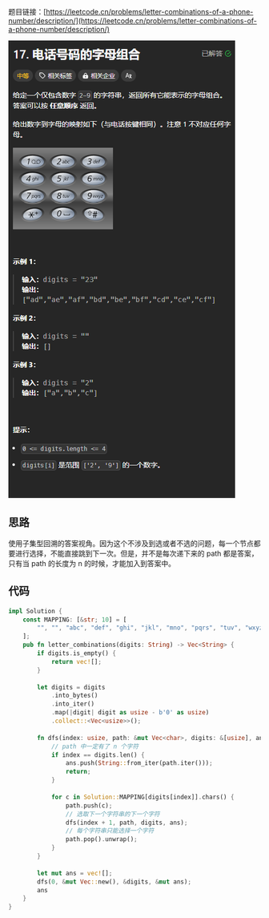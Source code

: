 题目链接：[https://leetcode.cn/problems/letter-combinations-of-a-phone-number/description/](https://leetcode.cn/problems/letter-combinations-of-a-phone-number/description/)

![](../../../../../images/2024/1733474717901-4f0f2dfe-828d-4837-a5b2-f25c26fb688b.png)

## 思路
使用子集型回溯的答案视角。因为这个不涉及到选或者不选的问题，每一个节点都要进行选择，不能直接跳到下一次。但是，并不是每次递下来的 path 都是答案，只有当 path 的长度为 n 的时候，才能加入到答案中。

## 代码
```rust
impl Solution {
    const MAPPING: [&str; 10] = [
        "", "", "abc", "def", "ghi", "jkl", "mno", "pqrs", "tuv", "wxyz",
    ];
    pub fn letter_combinations(digits: String) -> Vec<String> {
        if digits.is_empty() {
            return vec![];
        }
        
        let digits = digits
            .into_bytes()
            .into_iter()
            .map(|digit| digit as usize - b'0' as usize)
            .collect::<Vec<usize>>();

        fn dfs(index: usize, path: &mut Vec<char>, digits: &[usize], ans: &mut Vec<String>) {
            // path 中一定有了 n 个字符
            if index == digits.len() {
                ans.push(String::from_iter(path.iter()));
                return;
            }

            for c in Solution::MAPPING[digits[index]].chars() {
                path.push(c);
                // 选取下一个字符串的下一个字符
                dfs(index + 1, path, digits, ans);
                // 每个字符串只能选择一个字符
                path.pop().unwrap();
            }
        }

        let mut ans = vec![];
        dfs(0, &mut Vec::new(), &digits, &mut ans);
        ans
    }
}
```

